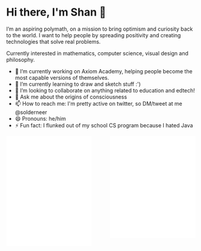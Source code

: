 # Hi there, I'm Shan 👋

I’m an aspiring polymath, on a mission to bring optimism and curiosity back to the world. I want to help people by spreading positivity and creating technologies that solve real problems.

Currently interested in mathematics, computer science, visual design and philosophy.

* 🔭 I’m currently working on Axiom Academy, helping people become the most capable versions of themselves.
* 🌱 I’m currently learning to draw and sketch stuff :')
* 👯 I’m looking to collaborate on anything related to education and edtech!
* 💬 Ask me about the origins of consciousness
* 📫 How to reach me: I'm pretty active on twitter, so DM/tweet at me @solderneer
* 😄 Pronouns: he/him
* ⚡ Fun fact: I flunked out of my school CS program because I hated Java

<img src="https://github.com/solderneer/solderneer/blob/main/metrics.svg" alt="Metrics" width="45%" align="left">
<img src="https://github.com/solderneer/solderneer/blob/main/metrics.personal.svg" alt="Metrics" width="45%" align="right">
